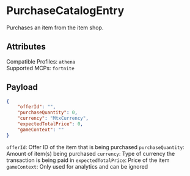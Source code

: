 # PurchaseCatalogEntry
Purchases an item from the item shop.

## Attributes
Compatible Profiles: `athena`  
Supported MCPs: `fortnite`

## Payload
```json
{
    "offerId": "",
    "purchaseQuantity": 0,
    "currency": "MtxCurrency",
    "expectedTotalPrice": 0,
    "gameContext": ""
}
```

`offerId`: Offer ID of the item that is being purchased
`purchaseQuantity`: Amount of item(s) being purchased
`currency`: Type of currency the transaction is being paid in
`expectedTotalPrice`: Price of the item
`gameContext`: Only used for analytics and can be ignored
